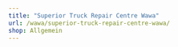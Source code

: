 ```yaml
---
title: "Superior Truck Repair Centre Wawa"
url: /wawa/superior-truck-repair-centre-wawa/
shop: Allgemein
---
```

